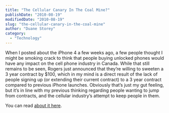 ```yaml
---
title: "The Cellular Canary In The Coal Mine?"
publishDate: "2010-08-19"
modifiedDate: "2010-08-19"
slug: "the-cellular-canary-in-the-coal-mine"
author: "Duane Storey"
category:
  - "Technology"
---
```


When I posted about the iPhone 4 a few weeks ago, a few people thought I might be smoking crack to think that people buying unlocked phones would have any impact on the cell phone industry in Canada. While that still remains to be seen, Rogers just announced that they’re willing to sweeten a 3 year contract by $100, which in my mind is a direct result of the lack of people signing up (or extending their current contract) to a 3 year contract compared to previous iPhone launches. Obviously that’s just my gut feeling, but it’s in line with my previous thinking regarding people wanting to jump from contracts, and the cellular industry’s attempt to keep people in them.

You can read [about it here](http://www.iphoneincanada.ca/iphone-rogers/rogers-giving-100-credit-to-sign-3-year-agreement/?utm_source=feedburner&utm_medium=feed&utm_campaign=Feed%3A+iphoneincanada+%28iPhone+in+Canada+Blog+-+Canada%27s+%231+iPhone+Resource%29&utm_content=Twitter).